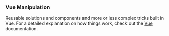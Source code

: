 ### Vue Manipulation
Reusable solutions and components and more or less complex tricks built in Vue. For a detailed explanation on how things work, check out the [Vue](https://vuejs.org/) documentation.